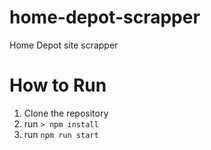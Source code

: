 # home-depot-scrapper
Home Depot site scrapper

# How to Run
1. Clone the repository
2. run `> npm install`
3. run `npm run start`

